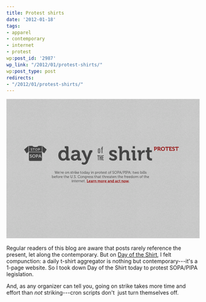```yaml
---
title: Protest shirts
date: '2012-01-18'
tags:
- apparel
- contemporary
- internet
- protest
wp:post_id: '2987'
wp_link: "/2012/01/protest-shirts/"
wp:post_type: post
redirects:
- "/2012/01/protest-shirts/"
---
```


[ ![](2012-01-18-Protest-shirts/day-of-the-protest-600x432.png "day of the protest") ](2012-01-18-Protest-shirts/day-of-the-protest.png)

Regular readers of this blog are aware that posts rarely reference the present, let along the contemporary. But on [Day of the Shirt](http://dayoftheshirt.com), I felt compunction: a daily t-shirt aggregator is nothing but contemporary---it's a 1-page website. So I took down Day of the Shirt today to protest SOPA/PIPA legislation.

And, as any organizer can tell you, going on strike takes more time and effort than _not_ striking---cron scripts don't  just turn themselves off.
